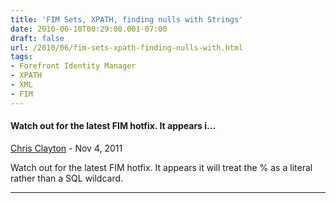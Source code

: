 ```yaml
---
title: 'FIM Sets, XPATH, finding nulls with Strings'
date: 2010-06-10T00:29:00.001-07:00
draft: false
url: /2010/06/fim-sets-xpath-finding-nulls-with.html
tags: 
- Forefront Identity Manager
- XPATH
- XML
- FIM
---
```


#### Watch out for the latest FIM hotfix. It appears i...
[Chris Clayton](https://www.blogger.com/profile/03350112765650890956 "noreply@blogger.com") - <time datetime="2011-11-03T08:57:47.241-07:00">Nov 4, 2011</time>

Watch out for the latest FIM hotfix. It appears it will treat the % as a literal rather than a SQL wildcard.
<hr />
